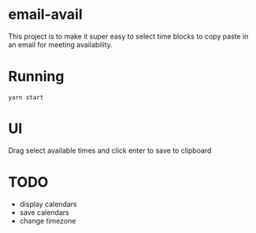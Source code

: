 # email-avail
This project is to make it super easy to select time blocks to copy paste in an email for meeting availability.

# Running
`yarn start`

# UI
Drag select available times and click enter to save to clipboard

# TODO
- display calendars
- save calendars
- change timezone
